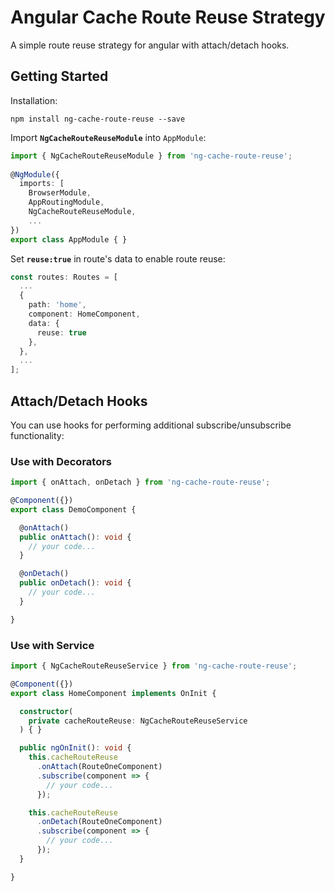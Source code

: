 # Angular Cache Route Reuse Strategy

A simple route reuse strategy for angular with attach/detach hooks.

## Getting Started
Installation:

`npm install ng-cache-route-reuse --save`

Import **`NgCacheRouteReuseModule`** into `AppModule`:
```typescript
import { NgCacheRouteReuseModule } from 'ng-cache-route-reuse';
    
@NgModule({
  imports: [
    BrowserModule,
    AppRoutingModule,
    NgCacheRouteReuseModule,
    ...
})
export class AppModule { }
```

Set **`reuse:true`** in route's data to enable route reuse:
```typescript
const routes: Routes = [
  ...
  {
    path: 'home',
    component: HomeComponent,
    data: {
      reuse: true
    },
  },
  ...
];
```

## Attach/Detach Hooks
You can use hooks for performing additional subscribe/unsubscribe functionality:

### Use with Decorators

```typescript
import { onAttach, onDetach } from 'ng-cache-route-reuse';

@Component({})
export class DemoComponent {

  @onAttach()
  public onAttach(): void {
    // your code...
  }

  @onDetach()
  public onDetach(): void {
    // your code...
  }

}
```

### Use with Service

```typescript
import { NgCacheRouteReuseService } from 'ng-cache-route-reuse';

@Component({})
export class HomeComponent implements OnInit {

  constructor(
    private cacheRouteReuse: NgCacheRouteReuseService
  ) { }

  public ngOnInit(): void {
    this.cacheRouteReuse
      .onAttach(RouteOneComponent)
      .subscribe(component => {
        // your code...
      });

    this.cacheRouteReuse
      .onDetach(RouteOneComponent)
      .subscribe(component => {
        // your code...
      });
  }

}

```
